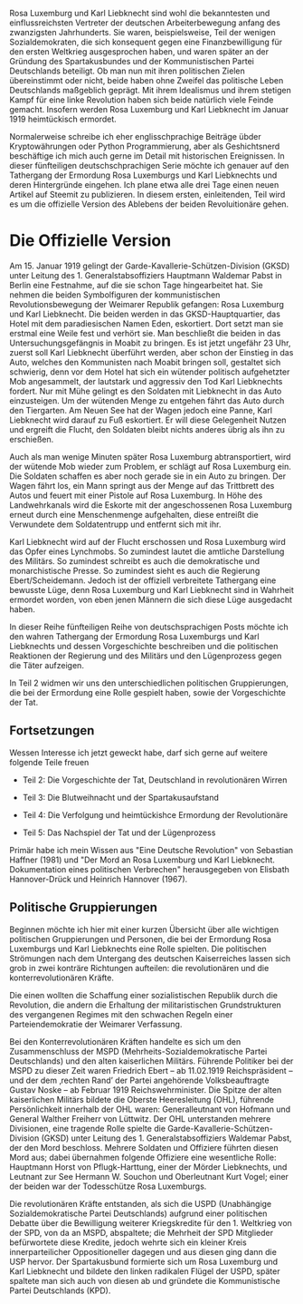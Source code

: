Rosa Luxemburg und Karl Liebknecht sind wohl die bekanntesten und einflussreichsten Vertreter der deutschen Arbeiterbewegung anfang des zwanzigsten Jahrhunderts. Sie waren, beispielsweise, Teil der wenigen Sozialdemokraten, die sich konsequent gegen eine Finanzbewilligung für den ersten Weltkrieg ausgesprochen haben, und waren später an der Gründung des Spartakusbundes und der Kommunistischen Partei Deutschlands beteiligt. Ob man nun mit ihren politischen Zielen übereinstimmt oder nicht, beide haben ohne Zweifel das politische Leben Deutschlands maßgeblich geprägt. Mit ihrem Idealismus und ihrem stetigen Kampf für eine linke Revolution haben sich beide natürlich viele Feinde gemacht. Insofern werden Rosa Luxemburg und Karl Liebknecht im Januar 1919 heimtückisch ermordet.

Normalerweise schreibe ich eher englisschprachige Beiträge übder Kryptowährungen oder Python Programmierung, aber als Geshichtsnerd beschäftige ich mich auch gerne im Detail mit historischen Ereignissen. In dieser fünfteiligen deutschschprachigen Serie möchte ich genauer auf den Tathergang der Ermordung Rosa Luxemburgs und Karl Liebknechts und deren Hintergründe eingehen. Ich plane etwa alle drei Tage einen neuen Artikel auf Steemit zu publizieren. In diesem ersten, einleitenden, Teil wird es um die offizielle Version des Ablebens der beiden Revoluitionäre gehen.


# Die Offizielle Version

Am 15. Januar 1919 gelingt der Garde-Kavallerie-Schützen-Division (GKSD) unter Leitung des 1. Generalstabsoffiziers Hauptmann Waldemar Pabst in Berlin eine Festnahme, auf die sie schon Tage hingearbeitet hat. Sie nehmen die beiden Symbolfiguren der kommunistischen Revolutionsbewegung der Weimarer Republik gefangen: Rosa Luxemburg und Karl Liebknecht. Die beiden werden in das GKSD-Hauptquartier, das Hotel mit dem paradiesischen Namen Eden,  eskortiert. Dort setzt man sie erstmal eine Weile fest und verhört sie. Man beschließt die beiden in das Untersuchungsgefängnis in Moabit zu bringen. Es ist jetzt ungefähr 23 Uhr, zuerst soll Karl Liebknecht überführt werden, aber schon der Einstieg in das Auto, welches den Kommunisten nach Moabit bringen soll, gestaltet sich schwierig, denn vor dem Hotel hat sich ein wütender politisch aufgehetzter Mob angesammelt, der lautstark und aggressiv den Tod Karl Liebknechts fordert. Nur mit Mühe gelingt es den Soldaten mit Liebknecht in das Auto einzusteigen. Um der wütenden Menge zu entgehen fährt das Auto durch den Tiergarten. Am Neuen See hat der Wagen jedoch eine Panne, Karl Liebknecht wird darauf zu Fuß eskortiert. Er will diese Gelegenheit Nutzen und ergreift die Flucht, den Soldaten bleibt nichts anderes übrig als ihn zu erschießen.

Auch als man wenige Minuten später Rosa Luxemburg abtransportiert, wird der wütende Mob wieder zum Problem, er schlägt auf Rosa Luxemburg ein. Die Soldaten schaffen es aber noch gerade sie in ein Auto zu bringen. Der Wagen fährt los, ein Mann springt aus der Menge auf das Trittbrett des Autos und feuert mit einer Pistole auf Rosa Luxemburg. In Höhe des Landwehrkanals wird die Eskorte mit der angeschossenen Rosa Luxemburg erneut durch eine Menschenmenge aufgehalten, diese entreißt die Verwundete dem Soldatentrupp und entfernt sich mit ihr.

Karl Liebknecht wird auf der Flucht erschossen und Rosa Luxemburg wird das Opfer eines Lynchmobs.
So zumindest lautet die amtliche Darstellung des Militärs. So zumindest schreibt es auch die demokratische und monarchistische Presse. So zumindest sieht es auch die Regierung Ebert/Scheidemann.
Jedoch ist der offiziell verbreitete Tathergang eine bewusste Lüge, denn Rosa Luxemburg und Karl Liebknecht sind in Wahrheit ermordet worden, von eben jenen Männern die sich diese Lüge ausgedacht haben.

In dieser Reihe fünfteiligen Reihe von deutschsprachigen Posts möchte ich den wahren Tathergang der Ermordung Rosa Luxemburgs und Karl Liebknechts und dessen Vorgeschichte beschreiben und die politischen Reaktionen der Regierung und des Militärs und den Lügenprozess gegen die Täter aufzeigen.

In Teil 2 widmen wir uns den unterschiedlichen politischen Gruppierungen, die bei der Ermordung eine Rolle gespielt haben, sowie der Vorgeschichte der Tat.

## Fortsetzungen

Wessen Interesse ich jetzt geweckt habe, darf sich gerne auf weitere folgende Teile freuen

* Teil 2: Die Vorgeschichte der Tat, Deutschland in revolutionären Wirren

* Teil 3: Die Blutweihnacht und der Spartakusaufstand

* Teil 4: Die Verfolgung und heimtückishce Ermordung der Revolutionäre

* Teil 5: Das Nachspiel der Tat und der Lügenprozess

Primär habe ich mein Wissen aus "Eine Deutsche Revolution" von Sebastian Haffner (1981) und "Der Mord an Rosa Luxemburg und Karl Liebknecht. Dokumentation eines politischen Verbrechen" herausgegeben von Elisbath Hannover-Drück und Heinrich Hannover (1967).

## Politische Gruppierungen

Beginnen möchte ich hier mit einer kurzen Übersicht über alle wichtigen politischen Gruppierungen und Personen, die bei der Ermordung Rosa Luxemburgs und Karl Liebknechts eine Rolle spielten. Die politischen Strömungen nach dem Untergang des deutschen Kaiserreiches lassen sich grob in zwei konträre Richtungen aufteilen: die revolutionären und die konterrevolutionären Kräfte.

Die einen wollten die Schaffung einer sozialistischen Republik durch die Revolution, die andern die Erhaltung der militaristischen Grundstrukturen des vergangenen Regimes mit den schwachen Regeln einer Parteiendemokratie der Weimarer Verfassung.

Bei den Konterrevolutionären Kräften handelte es sich um den Zusammenschluss der MSPD (Mehrheits-Sozialdemokratische Partei Deutschlands) und den alten kaiserlichen Militärs. Führende Politiker bei der MSPD zu dieser Zeit waren Friedrich Ebert – ab 11.02.1919 Reichspräsident – und der dem ‚rechten Rand’ der Partei angehörende Volksbeauftragte Gustav Noske – ab Februar 1919 Reichswehrminister. Die Spitze der alten kaiserlichen Militärs bildete die Oberste Heeresleitung (OHL), führende Persönlichkeit innerhalb der OHL waren: Generalleutnant von Hofmann und General Walther Freiherr von Lüttwitz. Der OHL unterstanden mehrere Divisionen, eine tragende Rolle spielte die Garde-Kavallerie-Schützen-Division (GKSD) unter Leitung des 1. Generalstabsoffiziers Waldemar Pabst, der den Mord beschloss. Mehrere Soldaten und Offiziere führten diesen Mord aus; dabei übernahmen folgende Offiziere eine wesentliche Rolle: Hauptmann Horst von Pflugk-Harttung, einer der Mörder Liebknechts, und Leutnant zur See Hermann W. Souchon und Oberleutnant Kurt Vogel; einer der beiden war der Todesschütze Rosa Luxemburgs.

Die revolutionären Kräfte entstanden, als sich die USPD (Unabhängige Sozialdemokratische Partei Deutschlands) aufgrund einer politischen Debatte über die Bewilligung weiterer Kriegskredite für den 1. Weltkrieg von der SPD, von da an MSPD, abspaltete; die Mehrheit der SPD Mitglieder befürwortete diese Kredite, jedoch wehrte sich ein kleiner Kreis innerparteilicher Oppositioneller dagegen und aus diesen ging dann die USP hervor. Der Spartakusbund formierte sich um Rosa Luxemburg und Karl Liebknecht und bildete den linken radikalen Flügel der USPD, später spaltete man sich auch von diesen ab und gründete die Kommunistische Partei Deutschlands (KPD).